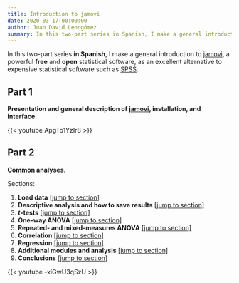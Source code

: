 ```yaml
---
title: Introduction to jamovi
date: 2020-03-17T00:00:00
author: Juan David Leongómez
summary: In this two-part series in Spanish, I make a general introduction to [jamovi](https://www.jamovi.org/), a powerful free and open statistical software.
---
```


In this two-part series **in Spanish**, I make a general introduction to [jamovi](https://www.jamovi.org/), a powerful **free** and **open** statistical software, as an excellent alternative to expensive statistical software such as [SPSS](https://www.ibm.com/analytics/spss-statistics-software).

## Part 1

**Presentation and general description of [jamovi](https://www.jamovi.org/), installation, and interface.**

{{< youtube ApgTo1YzIr8 >}}

## Part 2

**Common analyses.**

Sections:

1. **Load data** [[jump to section]](https://youtu.be/-xiGwU3qSzU?t=51)
2. **Descriptive analysis and how to save results** [[jump to section]](https://youtu.be/-xiGwU3qSzU?t=208)
3. ***t*-tests** [[jump to section]](https://youtu.be/-xiGwU3qSzU?t=903)
4. **One-way ANOVA** [[jump to section]](https://youtu.be/-xiGwU3qSzU?t=1255)
5. **Repeated- and mixed-measures ANOVA** [[jump to section]](https://youtu.be/-xiGwU3qSzU?t=1486)
6. **Correlation** [[jump to section]](https://youtu.be/-xiGwU3qSzU?t=2113)
7. **Regression** [[jump to section]](https://youtu.be/-xiGwU3qSzU?t=2395)
8. **Additional modules and analysis** [[jump to section]](https://youtu.be/-xiGwU3qSzU?t=2856)
9. **Conclusions** [[jump to section]](https://youtu.be/-xiGwU3qSzU?t=3028)

{{< youtube -xiGwU3qSzU >}}
